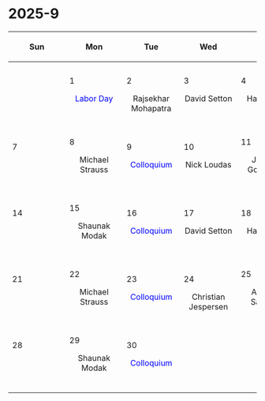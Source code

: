 # 2025-9

|<div style='max-width:100px;width:100px'><p>Sun</p></div>|<div style='max-width:100px;width:100px'><p>Mon</p></div>|<div style='max-width:100px;width:100px'><p>Tue</p></div>|<div style='max-width:100px;width:100px'><p>Wed</p></div>|<div style='max-width:100px;width:100px'><p>Thu</p></div>|<div style='max-width:100px;width:100px'><p>Fri</p></div>|<div style='max-width:100px;width:100px'><p>Sat</p></div>|
|:-:|:-:|:-:|:-:|:-:|:-:|:-:|
|<p><br/><br/></p> |<p align='left'>1</p><p><span style='color:blue'>Labor Day</span><br/><br/></p>|<p align='left'>2</p><p>Rajsekhar<br/> Mohapatra</p>|<p align='left'>3</p><p>David Setton<br/><br/></p>|<p align='left'>4</p><p>Hanpu Liu<br/><br/></p>|<p align='left'>5</p><p>Zack Andalman<br/><br/></p>|<p align='left'>6</p><p><br/><br/></p>|
|<p align='left'>7</p><p><br/><br/></p>|<p align='left'>8</p><p>Michael Strauss<br/><br/></p>|<p align='left'>9</p><p><span style='color:blue'>Colloquium</span><br/><br/></p>|<p align='left'>10</p><p>Nick Loudas<br/><br/></p>|<p align='left'>11</p><p>Jeremy Goodman<br/><br/></p>|<p align='left'>12</p><p>Andrew Saydjari<br/><br/></p>|<p align='left'>13</p><p><br/><br/></p>|
|<p align='left'>14</p><p><br/><br/></p>|<p align='left'>15</p><p>Shaunak Modak<br/><br/></p>|<p align='left'>16</p><p><span style='color:blue'>Colloquium</span><br/><br/></p>|<p align='left'>17</p><p>David Setton<br/><br/></p>|<p align='left'>18</p><p>Hanpu Liu<br/><br/></p>|<p align='left'>19</p><p>Rajsekhar<br/> Mohapatra</p>|<p align='left'>20</p><p><br/><br/></p>|
|<p align='left'>21</p><p><br/><br/></p>|<p align='left'>22</p><p>Michael Strauss<br/><br/></p>|<p align='left'>23</p><p><span style='color:blue'>Colloquium</span><br/><br/></p>|<p align='left'>24</p><p>Christian<br/> Jespersen</p>|<p align='left'>25</p><p>Andrew Saydjari<br/><br/></p>|<p align='left'>26</p><p>Eliot Quataert<br/><br/></p>|<p align='left'>27</p><p><br/><br/></p>|
|<p align='left'>28</p><p><br/><br/></p>|<p align='left'>29</p><p>Shaunak Modak<br/><br/></p>|<p align='left'>30</p><p><span style='color:blue'>Colloquium</span><br/><br/></p>|<p><br/><br/></p> |<p><br/><br/></p> |<p><br/><br/></p> |<p><br/><br/></p> |
